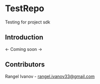 # TestRepo
Testing for project sdk

## Introduction
<- Coming soon ->

## Contributors
Rangel Ivanov - rangel.ivanov33@gmail.com